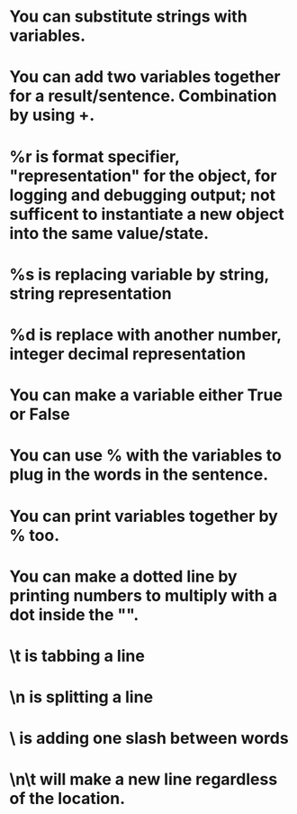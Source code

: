# You can substitute strings with variables.
# You can add two variables together for a result/sentence. Combination by using +.
# %r is format specifier, "representation" for the object, for logging and debugging output; not sufficent to instantiate a new object into the same value/state.
# %s is replacing variable by string, string representation
# %d is replace with another number, integer decimal representation
# You can make a variable either True or False
# You can use % with the variables to plug in the words in the sentence.
# You can print variables together by % too.
# You can make a dotted line by printing numbers to multiply with a dot inside the "".
# \t is tabbing a line
# \n is splitting a line
# \\ is adding one slash between words
# \n\t will make a new line regardless of the location.